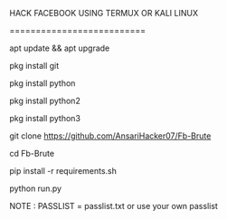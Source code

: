 HACK FACEBOOK USING TERMUX OR KALI LINUX

==========================

   apt update && apt upgrade
   
   pkg install git
   
   pkg install python
   
   pkg install python2
   
   pkg install python3
   
   git clone https://github.com/AnsariHacker07/Fb-Brute
   
   cd Fb-Brute
   
   pip install -r requirements.sh
   
   python run.py

NOTE : PASSLIST = passlist.txt or use your own passlist

